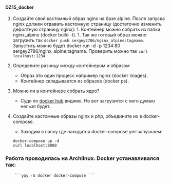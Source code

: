 #### DZ15_docker 
   1. Создайте свой кастомный образ nginx на базе alpine. После запуска nginx должен отдавать кастомную страницу (достаточно изменить дефолтную страницу nginx):
     1. Контейнер можно собрать из папки nginx_alpine (docker build -t). 
     1. Так же готовый образ можно загрузить так ```docker push sergey2786/nginx_alpine:tagname```. Запустить можно будет docker run -d -p 1234:80 sergey2786/nginx_alpine:tagname. Проверить можно так ```curl localhost:1234```
   2. Определите разницу между контейнером и образом
        * Образ это один процесс например nginx (docker images).
        * Контейнер складывается из образов (docker ps). 
   3. Можно ли в контейнере собрать ядро?
        * Судя по [docker hub](https://hub.docker.com/r/moul/kernel-builder/) видимо. Но вот загрузится с него думаю нельзя будет.
   4. Создайте кастомные образы nginx и php, объедините их в docker-compose.
        * Заходим в папку где находится docker-compose.yml запускаем:
         
         ```
         docker-compose up -d
         curl localhost:8080
         ```
### Работа проводилась на Archlinux. Docker устанавливался так:
		```yay -S docker docker-compose ```